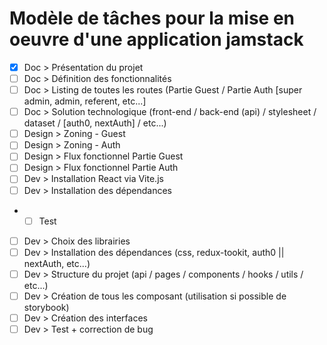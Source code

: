 # Modèle de tâches pour la mise en oeuvre d'une application jamstack
- [x] Doc > Présentation du projet
- [ ] Doc > Définition des fonctionnalités
- [ ] Doc > Listing de toutes les routes (Partie Guest / Partie Auth [super admin, admin, referent, etc...]
- [ ] Doc > Solution technologique (front-end / back-end (api) / stylesheet / dataset / [auth0, nextAuth] / etc...)
- [ ] Design > Zoning - Guest
- [ ] Design > Zoning - Auth
- [ ] Design > Flux fonctionnel Partie Guest
- [ ] Design > Flux fonctionnel Partie Auth
- [ ] Dev > Installation React via Vite.js
- [ ] Dev > Installation des dépendances
- - [ ] Test
- [ ] Dev > Choix des librairies
- [ ] Dev > Installation des dépendances (css, redux-tookit, auth0 || nextAuth, etc...) 
- [ ] Dev > Structure du projet (api / pages / components / hooks / utils / etc...)
- [ ] Dev > Création de tous les composant (utilisation si possible de storybook)
- [ ] Dev > Création des interfaces
- [ ] Dev > Test + correction de bug
